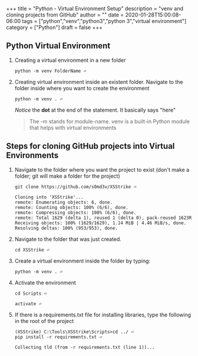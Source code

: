 +++
title = "Python - Virtual Environment Setup"
description = "venv and cloning projects from GitHub"
author = ""
date = 2020-01-28T15:00:08-06:00
tags = ["python","venv","python3","python 3","virtual environment"]
category = ["Python"]
draft = false
+++
## Python Virtual Environment
1. Creating a virtual environment in a new folder
	```
	python -m venv FolderName ⏎
	``` 
2. Creating virtual environment inside an existent folder. Navigate to the folder inside where you want to create the environment
	```
	python -m venv . ⏎
	``` 
	_Notice_ the **dot** at the end of the statement. It basically says "here"
	
	> The -m stands for module-name. venv is a built-in Python module that helps with virtual environments
	
## Steps for cloning GitHub projects into Virtual Environments
1. Navigate to the folder where you want the project to exist (don't make a folder; git will make a folder for the project)
	```
	git clone https://github.com/s0md3v/XSStrike ⏎
	
	Cloning into 'XSStrike'...
	remote: Enumerating objects: 6, done.
	remote: Counting objects: 100% (6/6), done.
	remote: Compressing objects: 100% (6/6), done.
	remote: Total 1629 (delta 1), reused 1 (delta 0), pack-reused 1623R
	Receiving objects: 100% (1629/1629), 1.14 MiB | 4.46 MiB/s, done.
	Resolving deltas: 100% (953/953), done.
	``` 
2. Navigate to the folder that was just created.
	```
	cd XSStrike ⏎
	``` 
3. Create a virtual environment inside the folder by typing:
	```
	python -m venv . ⏎
	``` 
4. Activate the environment
	```
	cd Scripts ⏎
	
	activate ⏎
	``` 
5. If there is a requirements.txt file for installing libraries, type the following in the root of the project
	```
	(XSStrike) C:\Tools\XSStrike\Scripts>cd ../ ⏎
	pip install -r requirements.txt ⏎
	
	Collecting tld (from -r requirements.txt (line 1))...
	``` 
	
	